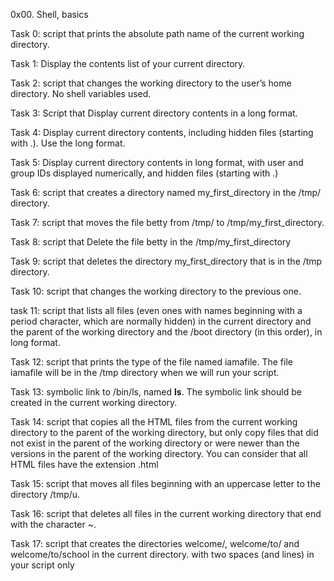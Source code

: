 0x00. Shell, basics

Task 0: script that prints the absolute path name of the current working directory.

Task 1: Display the contents list of your current directory.

Task 2:  script that changes the working directory to the user’s home directory. No shell variables used.

Task 3: Script that Display current directory contents in a long format.

Task 4: Display current directory contents, including hidden files (starting with .). Use the long format.

Task 5: Display current directory contents in long format, with user and group IDs displayed numerically, and hidden files (starting with .)
 
Task 6: script that creates a directory named my_first_directory in the /tmp/ directory.

Task 7: script that moves the file betty from /tmp/ to /tmp/my_first_directory.

Task 8: script that Delete the file betty in the /tmp/my_first_directory

Task 9: script that deletes the directory my_first_directory that is in the /tmp directory.

Task 10: script that changes the working directory to the previous one.

task 11: script that lists all files (even ones with names beginning with a period character, which are normally hidden) in the current directory and the parent of the working directory and the /boot directory (in this order), in long format.

Task 12:  script that prints the type of the file named iamafile. The file iamafile will be in the /tmp directory when we will run your script.

Task 13: symbolic link to /bin/ls, named __ls__. The symbolic link should be created in the current working directory. 

Task 14: script that copies all the HTML files from the current working directory to the parent of the working directory, but only copy files that did not exist in the parent of the working directory or were newer than the versions in the parent of the working directory.
You can consider that all HTML files have the extension .html

Task 15: script that moves all files beginning with an uppercase letter to the directory /tmp/u.

Task 16:  script that deletes all files in the current working directory that end with the character ~.

Task 17: script that creates the directories welcome/, welcome/to/ and welcome/to/school in the current directory. with two spaces (and lines) in your script only
